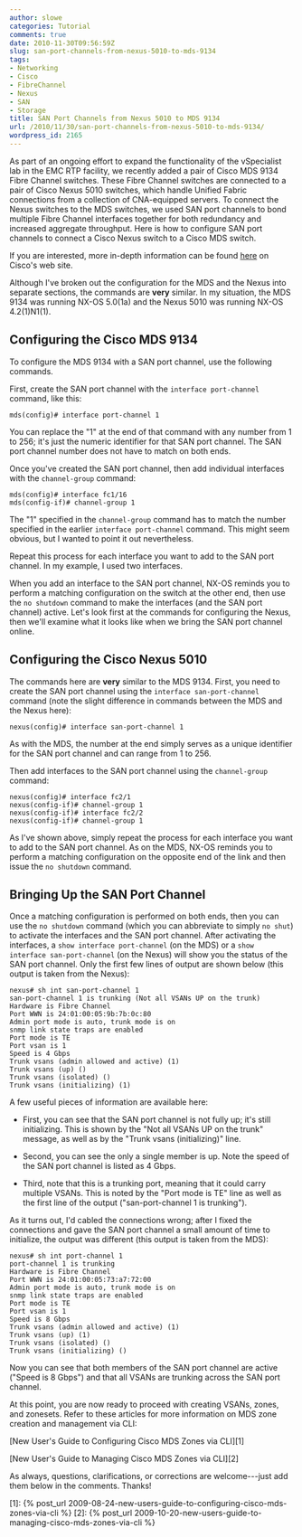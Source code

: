 ```yaml
---
author: slowe
categories: Tutorial
comments: true
date: 2010-11-30T09:56:59Z
slug: san-port-channels-from-nexus-5010-to-mds-9134
tags:
- Networking
- Cisco
- FibreChannel
- Nexus
- SAN
- Storage
title: SAN Port Channels from Nexus 5010 to MDS 9134
url: /2010/11/30/san-port-channels-from-nexus-5010-to-mds-9134/
wordpress_id: 2165
---
```


As part of an ongoing effort to expand the functionality of the vSpecialist lab in the EMC RTP facility, we recently added a pair of Cisco MDS 9134 Fibre Channel switches. These Fibre Channel switches are connected to a pair of Cisco Nexus 5010 switches, which handle Unified Fabric connections from a collection of CNA-equipped servers. To connect the Nexus switches to the MDS switches, we used SAN port channels to bond multiple Fibre Channel interfaces together for both redundancy and increased aggregate throughput. Here is how to configure SAN port channels to connect a Cisco Nexus switch to a Cisco MDS switch.

If you are interested, more in-depth information can be found [here](http://www.cisco.com/en/US/docs/switches/datacenter/nexus5000/sw/san_switching/Cisco_Nexus_5000_Series_NX-OS_SAN_Switching_Configuration_Guide_chapter7.html) on Cisco's web site.

Although I've broken out the configuration for the MDS and the Nexus into separate sections, the commands are **very** similar. In my situation, the MDS 9134 was running NX-OS 5.0(1a) and the Nexus 5010 was running NX-OS 4.2(1)N1(1).

## Configuring the Cisco MDS 9134

To configure the MDS 9134 with a SAN port channel, use the following commands.

First, create the SAN port channel with the `interface port-channel` command, like this:

	mds(config)# interface port-channel 1

You can replace the "1" at the end of that command with any number from 1 to 256; it's just the numeric identifier for that SAN port channel. The SAN port channel number does not have to match on both ends.

Once you've created the SAN port channel, then add individual interfaces with the `channel-group` command:

	mds(config)# interface fc1/16  
	mds(config-if)# channel-group 1

The "1" specified in the `channel-group` command has to match the number specified in the earlier `interface port-channel` command. This might seem obvious, but I wanted to point it out nevertheless.

Repeat this process for each interface you want to add to the SAN port channel. In my example, I used two interfaces.

When you add an interface to the SAN port channel, NX-OS reminds you to perform a matching configuration on the switch at the other end, then use the `no shutdown` command to make the interfaces (and the SAN port channel) active. Let's look first at the commands for configuring the Nexus, then we'll examine what it looks like when we bring the SAN port channel online.

## Configuring the Cisco Nexus 5010

The commands here are **very** similar to the MDS 9134. First, you need to create the SAN port channel using the `interface san-port-channel` command (note the slight difference in commands between the MDS and the Nexus here):

	nexus(config)# interface san-port-channel 1

As with the MDS, the number at the end simply serves as a unique identifier for the SAN port channel and can range from 1 to 256.

Then add interfaces to the SAN port channel using the `channel-group` command:

	nexus(config)# interface fc2/1  
	nexus(config-if)# channel-group 1  
	nexus(config-if)# interface fc2/2  
	nexus(config-if)# channel-group 1

As I've shown above, simply repeat the process for each interface you want to add to the SAN port channel. As on the MDS, NX-OS reminds you to perform a matching configuration on the opposite end of the link and then issue the `no shutdown` command.

## Bringing Up the SAN Port Channel

Once a matching configuration is performed on both ends, then you can use the `no shutdown` command (which you can abbreviate to simply `no shut`) to activate the interfaces and the SAN port channel. After activating the interfaces, a `show interface port-channel` (on the MDS) or a `show interface san-port-channel` (on the Nexus) will show you the status of the SAN port channel. Only the first few lines of output are shown below (this output is taken from the Nexus):

	nexus# sh int san-port-channel 1  
	san-port-channel 1 is trunking (Not all VSANs UP on the trunk)  
	Hardware is Fibre Channel  
	Port WWN is 24:01:00:05:9b:7b:0c:80  
	Admin port mode is auto, trunk mode is on  
	snmp link state traps are enabled  
	Port mode is TE  
	Port vsan is 1  
	Speed is 4 Gbps  
	Trunk vsans (admin allowed and active) (1)  
	Trunk vsans (up) ()  
	Trunk vsans (isolated) ()  
	Trunk vsans (initializing) (1)

A few useful pieces of information are available here:

* First, you can see that the SAN port channel is not fully up; it's still initializing. This is shown by the "Not all VSANs UP on the trunk" message, as well as by the "Trunk vsans (initializing)" line.

* Second, you can see the only a single member is up. Note the speed of the SAN port channel is listed as 4 Gbps.

* Third, note that this is a trunking port, meaning that it could carry multiple VSANs. This is noted by the "Port mode is TE" line as well as the first line of the output ("san-port-channel 1 is trunking").

As it turns out, I'd cabled the connections wrong; after I fixed the connections and gave the SAN port channel a small amount of time to initialize, the output was different (this output is taken from the MDS):

	nexus# sh int port-channel 1  
	port-channel 1 is trunking  
	Hardware is Fibre Channel  
	Port WWN is 24:01:00:05:73:a7:72:00  
	Admin port mode is auto, trunk mode is on  
	snmp link state traps are enabled  
	Port mode is TE  
	Port vsan is 1  
	Speed is 8 Gbps  
	Trunk vsans (admin allowed and active) (1)  
	Trunk vsans (up) (1)  
	Trunk vsans (isolated) ()  
	Trunk vsans (initializing) ()

Now you can see that both members of the SAN port channel are active ("Speed is 8 Gbps") and that all VSANs are trunking across the SAN port channel.

At this point, you are now ready to proceed with creating VSANs, zones, and zonesets. Refer to these articles for more information on MDS zone creation and management via CLI:

[New User's Guide to Configuring Cisco MDS Zones via CLI][1]  

[New User's Guide to Managing Cisco MDS Zones via CLI][2]

As always, questions, clarifications, or corrections are welcome---just add them below in the comments. Thanks!

[1]: {% post_url 2009-08-24-new-users-guide-to-configuring-cisco-mds-zones-via-cli %}
[2]: {% post_url 2009-10-20-new-users-guide-to-managing-cisco-mds-zones-via-cli %}
